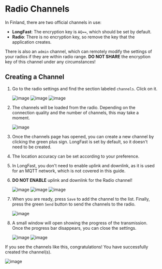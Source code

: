 # Radio Channels <!-- {docsify-ignore-all} -->

In Finland, there are two official channels in use:

- **LongFast**: The encryption key is `AQ==`, which should be set by default.
- **Radio**: There is no encryption key, so remove the key that the application creates.

There is also an `admin` channel, which can remotely modify the settings of your radios if they are within radio range. **DO NOT SHARE** the encryption key of this channel under any circumstances!

## Creating a Channel

1. Go to the radio settings and find the section labeled `channels`. Click on it.

   ![image](../../assets/kanavat/3_dots.jpg ":size=25%")
   ![image](../../assets/kanavat/configuration.jpg ":size=25%")
   ![image](../../assets/kanavat/channels.jpg ":size=25%")

2. The channels will be loaded from the radio. Depending on the connection quality and the number of channels, this may take a moment.

   ![image](../../assets/kanavat/loading_channels.jpg ":size=25%")

3. Once the channels page has opened, you can create a new channel by clicking the green plus sign. LongFast is set by default, so it doesn't need to be created.

4. The location accuracy can be set according to your preference.

5. In LongFast, you don't need to enable uplink and downlink, as it is used for an MQTT network, which is not covered in this guide.

6. **DO NOT ENABLE** uplink and downlink for the Radio channel!

   ![image](../../assets/kanavat/create_channel.jpg ":size=25%")
   ![image](../../assets/kanavat/LongFast.jpg ":size=25%")
   ![image](../../assets/kanavat/Radio.jpg ":size=25%")

7. When you are ready, press `Save` to add the channel to the list. Finally, press the green `Send` button to send the channels to the radio.

   ![image](../../assets/kanavat/send_channels.jpg ":size=25%")

8. A small window will open showing the progress of the transmission. Once the progress bar disappears, you can close the settings.

   ![image](../../assets/kanavat/sending_channels.jpg ":size=25%")
   ![image](../../assets/kanavat/channels_sent.jpg ":size=25%")

If you see the channels like this, congratulations! You have successfully created the channel(s).

![image](../../assets/kanavat/channels_home.jpg ":size=25%")
